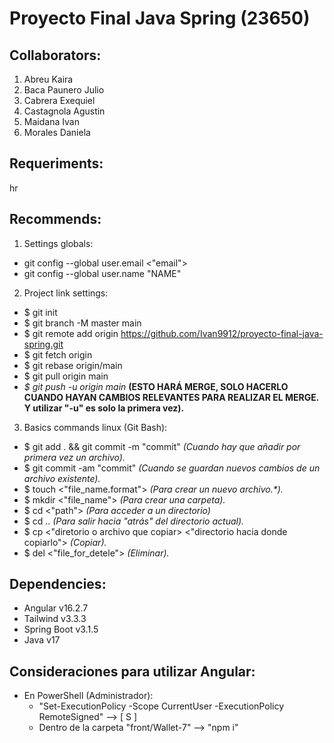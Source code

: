 # Proyecto Final Java Spring (23650)


## Collaborators:

1. Abreu Kaira
2. Baca Paunero Julio
3. Cabrera Exequiel
4. Castagnola Agustin
5. Maidana Ivan
6. Morales Daniela

## Requeriments:
hr

## Recommends:

1. Settings globals:
- git config --global user.email <"email">
- git config --global user.name "NAME"

2. Project link settings:
- $ git init
- $ git branch -M master main
- $ git remote add origin https://github.com/Ivan9912/proyecto-final-java-spring.git
- $ git fetch origin
- $ git rebase origin/main
- $ git pull origin main
- _$ git push -u origin main_ **(ESTO HARÁ MERGE, SOLO HACERLO CUANDO HAYAN CAMBIOS RELEVANTES PARA REALIZAR EL MERGE. Y utilizar "-u" es solo la primera vez).**

3. Basics commands linux (Git Bash):
- $ git add . && git commit -m "commit" _(Cuando hay que añadir por primera vez un archivo)._
- $ git commit -am "commit" _(Cuando se guardan nuevos cambios de un archivo existente)._
- $ touch <"file_name.format"> _(Para crear un nuevo archivo.*)._
- $ mkdir <"file_name"> _(Para crear una carpeta)._
- $ cd <"path"> _(Para acceder a un directorio)_
- $ cd .. _(Para salir hacia "atrás" del directorio actual)._
- $ cp <"diretorio o archivo que copiar> <"directorio hacia donde copiarlo"> _(Copiar)._
- $ del <"file_for_detele"> _(Eliminar)._

## Dependencies:
- Angular v16.2.7
- Tailwind v3.3.3
- Spring Boot v3.1.5
- Java v17

## Consideraciones para utilizar Angular:
- En PowerShell (Administrador):
  - "Set-ExecutionPolicy -Scope CurrentUser -ExecutionPolicy RemoteSigned" --> [ S ]
  - Dentro de la carpeta "front/Wallet-7" --> "npm i"